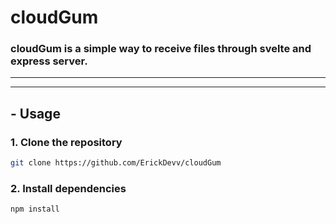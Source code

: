# cloudGum

### cloudGum is a simple way to receive files through **svelte** and **express** server.
---
---
## - Usage
### 1. Clone the repository
```bash
git clone https://github.com/ErickDevv/cloudGum
```
### 2. Install dependencies
```bash
npm install
```
